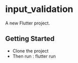 # input_validation

A new Flutter project.

## Getting Started
- Clone the project
- Then run : flutter run
